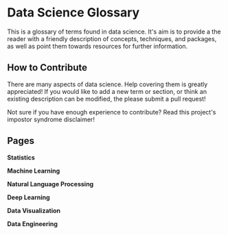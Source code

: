 Data Science Glossary
=====================

This is a glossary of terms found in data science. It's aim is to provide a the reader with a friendly description of concepts, techniques, and packages, as well as point them towards resources for further information.

## How to Contribute

There are many aspects of data science. Help covering them is greatly appreciated! If you would like to add a new term or section, or think an existing description can be modified, the please submit a pull request!

Not sure if you have enough experience to contribute? Read this project's impostor syndrome disclaimer!

## Pages

**Statistics**

**Machine Learning**

**Natural Language Processing**

**Deep Learning**

**Data Visualization**

**Data Engineering**